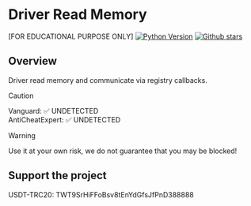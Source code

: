 # Driver Read Memory
[FOR EDUCATIONAL PURPOSE ONLY]
[![Python Version](https://img.shields.io/badge/C++-14-FFD43B?logo=C++)](https://github.com/jhl337/driver-read-mem)
[![Github stars](https://img.shields.io/github/stars/jhl337/driver-read-mem?color=ffb500)](https://github.com/jhl337/driver-read-mem)
</div>

## Overview
Driver read memory and communicate via registry callbacks.
> [!CAUTION]
> Vanguard: ✅ UNDETECTED <br>
> AntiCheatExpert: ✅ UNDETECTED

> [!WARNING]
> Use it at your own risk, we do not guarantee that you may be blocked!

## Support the project
USDT-TRC20: TWT9SrHiFFoBsv8tEnYdGfsJfPnD388888

